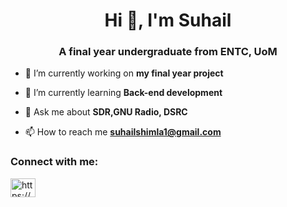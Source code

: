 <h1 align="center">Hi 👋, I'm Suhail</h1>
<h3 align="center">A final year undergraduate from ENTC, UoM</h3>

- 🔭 I’m currently working on **my final year project**

- 🌱 I’m currently learning **Back-end development**

- 💬 Ask me about **SDR,GNU Radio, DSRC**

- 📫 How to reach me **suhailshimla1@gmail.com**

<h3 align="left">Connect with me:</h3>
<p align="left">
<a href="https://linkedin.com/in/https://www.linkedin.com/in/suhail-ahamed-01/" target="blank"><img align="center" src="https://raw.githubusercontent.com/rahuldkjain/github-profile-readme-generator/master/src/images/icons/Social/linked-in-alt.svg" alt="https://www.linkedin.com/in/suhail-ahamed-01/" height="30" width="40" /></a>
</p>
